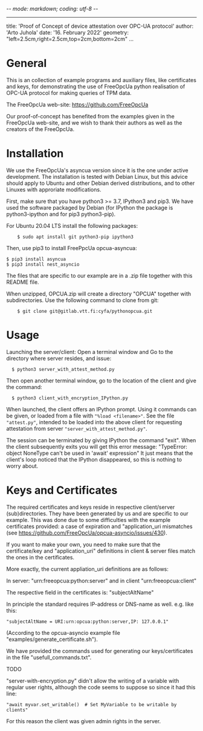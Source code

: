 -*- mode: markdown; coding: utf-8 -*-

[/ch0/]: # (
Use $tail -n +2 README.md | pandoc -s -V papersize:a4 -o README.pdf 
"tail" is for getting rid of the 1st line, it is a tip for emacs.
Concerning this way of commenting markdown, see: 
https://stackoverflow.com/questions/4823468/comments-in-markdown)

---
title: 'Proof of Concept of device attestation over OPC-UA protocol'
author: 'Arto Juhola'
date: '16. February 2022'
geometry: "left=2.5cm,right=2.5cm,top=2cm,bottom=2cm"
...


# General

This is an collection of example programs and auxiliary files, like
certificates and keys, for demonstrating the use of
FreeOpcUa python realisation of OPC-UA protocol for making queries of TPM data.

The FreeOpcUa web-site: <https://github.com/FreeOpcUa>

Our  proof-of-concept has benefited from the examples given in the
FreeOpcUa web-site, and we wish to thank their authors as well as the creators of the FreeOpcUa. 

# Installation

We use the FreeOpcUa's asyncua version since it is the one under active
development.
The installation is tested with Debian Linux, but this advice should
apply to Ubuntu and other Debian derived distributions, and to other Linuxes
with approriate modifications. 

First, make sure that you have python3 >= 3.7, IPython3 and pip3.
We have used the software packaged by Debian (for IPython the package
is python3-ipython and for pip3 python3-pip).

For Ubuntu 20.04 LTS install the following packages:

        $ sudo apt install git python3-pip ipython3

Then, use pip3 to install FreePpcUa opcua-asyncua:

	$ pip3 install asyncua
	$ pip3 install nest_asyncio

The files that are specific to our example are in a .zip file together with
this README file.

When unzipped, OPCUA.zip will create a directory "OPCUA" together with
subdirectories. Use the following command to clone from git:

        $ git clone git@gitlab.vtt.fi:cyfa/pythonopcua.git

# Usage

Launching the server/client: Open a terminal window and Go to the directory
where server resides, and issue:

      $ python3 server_with_attest_method.py
	  
Then open another terminal window, go to the location of the client and
give the command:

      $ python3 client_with_encryption_IPython.py

When launched, the client offers an IPython prompt. Using it 
commands can be given, or loaded from a file with `"%load <filename>"`.
See the file `"attest.py"`, intended to be loaded into the above client for requesting attestation from server `"server_with_attest_method.py"`. 

The session can be terminated by giving IPython the command "exit".
When the client subsequently exits you will get this error message: 
"TypeError: object NoneType can't be used in 'await' expression"
It just means that the client's loop noticed that the IPython disappeared, 
so this is nothing to worry about.

# Keys and Certificates

The required certificates and keys reside in respective client/server
(sub)directories. They have been generated by us and are specific to our
example. This was done due to some difficulties with the example certificates
provided: a case of expiration and "application_uri mismatches
(see <https://github.com/FreeOpcUa/opcua-asyncio/issues/430>).

If you want to make your own, you need to make sure that the 
certificate/key  and "application_uri" definitions in client & server files
match the ones in the certificates. 

More exactly, the current appliation_uri definitions are as follows:

In server: "urn:freeopcua:python:server"
and in client "urn:freeopcua:client"

The respective field in the certificates is: 
"subjectAltName"

In principle the standard requires IP-address or DNS-name as well.
e.g. like this:

	"subjectAltName = URI:urn:opcua:python:server,IP: 127.0.0.1"

(According to the opcua-asyncio example file "examples/generate_certificate.sh").

We have provided the commands used for generating our keys/certificates in the file "usefull_commands.txt".

TODO

"server-with-encryption.py" didn't allow the writing of a variable
with regular user rights, although the code seems to suppose so since it had this  line:

	"await myvar.set_writable()  # Set MyVariable to be writable by clients"

For this reason the client was given admin rights in the server.



